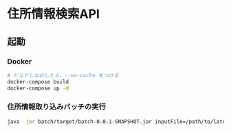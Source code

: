 # 住所情報検索API

## 起動

### Docker

```sh
# ビルドしなおしたら、--no-cache をつける
docker-compose build
docker-compose up -d
```

### 住所情報取り込みバッチの実行

```sh
java -jar batch/target/batch-0.0.1-SNAPSHOT.jar inputFile=/path/to/latest.txt
```
